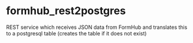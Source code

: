 formhub_rest2postgres
=============

REST service which receives JSON data from FormHub and translates 
this to a postgresql table (creates the table if it does not exist)
